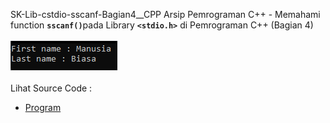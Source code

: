 SK-Lib-cstdio-sscanf-Bagian4__CPP
Arsip Pemrograman C++ - Memahami function <code><b>sscanf()</b></code>pada Library <code><b>&lt;stdio.h></b></code> di Pemrograman C++ (Bagian 4)<br><br>
<img src="https://github.com/RizkyKhapidsyah/SK-Lib-stdio.h-sscanf-Bagian4__C/blob/master/x64/result/001.PNG"><br><br>
Lihat Source Code : <br>
- <a href="https://github.com/RizkyKhapidsyah/SK-Lib-stdio.h-sscanf-Bagian4__C/blob/master/SK-Lib-stdio.h-sscanf-Bagian4__C/Source.c">Program</a>
